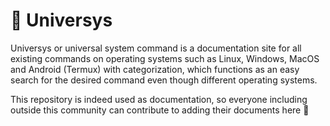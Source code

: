 # 👒 Universys

Universys or universal system command is a documentation site for all existing commands on operating systems such as Linux, Windows, MacOS and Android (Termux) with categorization, which functions as an easy search for the desired command even though different operating systems.

This repository is indeed used as documentation, so everyone including outside this community can contribute to adding their documents here 💖
